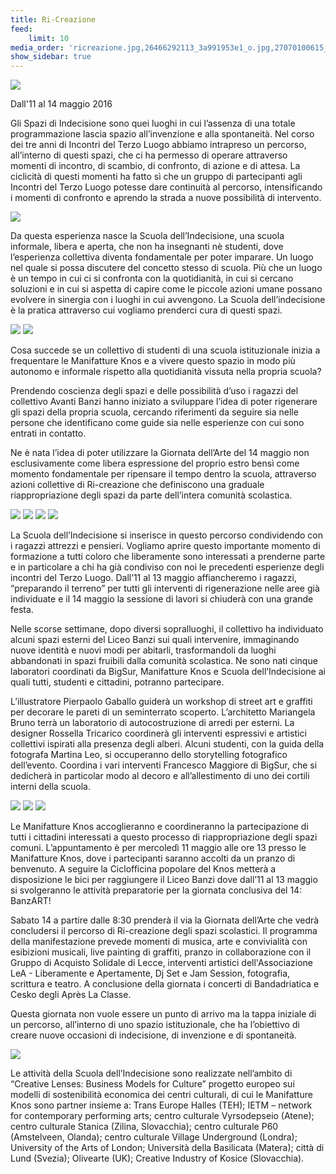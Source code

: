 ```yaml
---
title: Ri-Creazione
feed:
    limit: 10
media_order: 'ricreazione.jpg,26466292113_3a991953e1_o.jpg,27070100615_fc36b807c3_o.jpg,26466262623_ea02829605_o.jpg,27037040586_d74e5d951b_o.jpg,27002275791_0f80aabd3c_o.jpg,27070189745_d0b773e0b0_o.jpg,26466871453_30fd198518_o.jpg,ricreazione_1.jpg,ricreazione_3.jpg,ricreazione_2.jpg,27001840431_5bb8855f52_o.jpg'
show_sidebar: true
---
```


![](01-ricreazione.jpg)

Dall'11 al 14 maggio 2016

Gli Spazi di Indecisione sono quei luoghi in cui l’assenza di una totale programmazione lascia spazio all’invenzione e alla spontaneità. Nel corso dei tre anni di Incontri del Terzo Luogo abbiamo intrapreso un percorso, all’interno di questi spazi, che ci ha permesso di operare attraverso momenti di incontro, di scambio, di confronto, di azione e di attesa. La ciclicità di questi momenti ha fatto sì che un gruppo di partecipanti agli Incontri del Terzo Luogo potesse dare continuità al percorso, intensificando i momenti di confronto e aprendo la strada a nuove possibilità di intervento.

![](27002275791_0f80aabd3c_o.jpg)

Da questa esperienza nasce la Scuola dell’Indecisione, una scuola informale, libera e aperta, che non ha insegnanti nè studenti, dove l’esperienza collettiva diventa fondamentale per poter imparare. Un luogo nel quale si possa discutere del concetto stesso di scuola.  Più che un luogo è un tempo in cui ci si confronta con la quotidianità, in cui si cercano soluzioni e in cui si aspetta di capire come le piccole azioni umane possano evolvere in sinergia con i luoghi in cui avvengono. La Scuola dell’indecisione è la pratica attraverso cui vogliamo prenderci cura di questi spazi.

![](ricreazione_3.jpg)
![](27001840431_5bb8855f52_o.jpg)

Cosa succede se un collettivo di studenti di una scuola istituzionale inizia a frequentare le Manifatture Knos e a vivere questo spazio in modo più autonomo e informale rispetto alla quotidianità vissuta nella propria scuola?

Prendendo coscienza degli spazi e delle possibilità d’uso i ragazzi del collettivo Avanti Banzi hanno iniziato a sviluppare l’idea di poter rigenerare gli spazi della propria scuola, cercando riferimenti da seguire sia nelle persone che identificano come guide sia nelle esperienze con cui sono entrati in contatto.

Ne è nata l’idea di poter utilizzare la Giornata dell’Arte del 14 maggio non esclusivamente come libera espressione del proprio estro bensì come momento fondamentale per ripensare il tempo dentro la scuola, attraverso azioni collettive di Ri-creazione che definiscono una graduale riappropriazione degli spazi da parte dell’intera comunità scolastica.

![](ricreazione_1.jpg)
![](ricreazione_2.jpg)
![](27070189745_d0b773e0b0_o.jpg)
![](26466871453_30fd198518_o.jpg)

La Scuola dell’Indecisione si inserisce in questo percorso condividendo con i ragazzi attrezzi e pensieri. Vogliamo aprire questo importante momento di formazione a tutti coloro che liberamente sono interessati a prenderne parte e in particolare a chi ha già condiviso con noi le precedenti esperienze degli incontri del Terzo Luogo. Dall’11 al 13 maggio affiancheremo i ragazzi, “preparando il terreno” per tutti gli interventi di rigenerazione nelle aree già individuate e il 14 maggio la sessione di lavori si chiuderà con una grande festa.

Nelle scorse settimane, dopo diversi sopralluoghi, il collettivo ha individuato alcuni spazi esterni del Liceo Banzi sui quali intervenire, immaginando nuove identità e nuovi modi per abitarli, trasformandoli da luoghi abbandonati in spazi fruibili dalla comunità scolastica. Ne sono nati cinque laboratori coordinati da BigSur, Manifatture Knos e Scuola dell’Indecisione ai quali tutti, studenti e cittadini, potranno partecipare.

L’illustratore Pierpaolo Gaballo guiderà un workshop di street art e graffiti per decorare le pareti di un seminterrato scoperto. L’architetto Mariangela Bruno terrà un laboratorio di autocostruzione di arredi per esterni. La designer Rossella Tricarico coordinerà gli interventi espressivi e artistici collettivi ispirati alla presenza degli alberi. Alcuni studenti, con la guida della fotografa Martina Leo, si occuperanno dello storytelling fotografico dell’evento. Coordina i vari interventi Francesco Maggiore di BigSur, che si dedicherà in particolar modo al decoro e all’allestimento di uno dei cortili interni della scuola.

![](27070100615_fc36b807c3_o.jpg)
![](27037040586_d74e5d951b_o.jpg)
![](26466262623_ea02829605_o.jpg)

Le Manifatture Knos accoglieranno e coordineranno la partecipazione di tutti i cittadini interessati a questo processo di riappropriazione degli spazi comuni. L’appuntamento è per mercoledì 11 maggio alle ore 13 presso le Manifatture Knos, dove i partecipanti saranno accolti da un pranzo di benvenuto. A seguire la Ciclofficina popolare del Knos metterà a disposizione le bici per raggiungere il Liceo Banzi dove dall’11 al 13 maggio si svolgeranno le attività preparatorie per la giornata conclusiva del 14: BanzART!

Sabato 14 a partire dalle 8:30 prenderà il via la Giornata dell’Arte che vedrà concludersi il percorso di Ri-creazione degli spazi scolastici. Il programma della manifestazione prevede momenti di musica, arte e convivialità con esibizioni musicali, live painting di graffiti, pranzo in collaborazione con il Gruppo di Acquisto Solidale di Lecce, interventi artistici dell'Associazione LeA - Liberamente e Apertamente, Dj Set e Jam Session, fotografia, scrittura e teatro. A conclusione della giornata i concerti di Bandadriatica e Cesko degli Après La Classe.

Questa giornata non vuole essere un punto di arrivo ma la tappa iniziale di un percorso, all’interno di uno spazio istituzionale, che ha l’obiettivo di creare nuove occasioni di indecisione, di invenzione e di spontaneità.

![](26466292113_3a991953e1_o.jpg)

Le attività della Scuola dell’Indecisione sono realizzate nell’ambito di “Creative Lenses: Business Models for Culture” progetto europeo sui modelli di sostenibilità economica dei centri culturali, di cui le Manifatture Knos sono partner insieme a: Trans Europe Halles (TEH); IETM – network for contemporary performing arts; centro culturale Vyrsodepseio (Atene); centro culturale Stanica (Zilina, Slovacchia); centro culturale P60 (Amstelveen, Olanda); centro culturale Village Underground (Londra);  University of the Arts of London; Università della Basilicata (Matera); città di Lund (Svezia); Olivearte (UK); Creative Industry of Kosice (Slovacchia).
